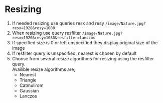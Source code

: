 # Resizing

1. If needed resizing use queries resx and resy `/image/Nature.jpg?resx=1920&resy=1080`
2. When resizing use query resfilter `/image/Nature.jpg?resx=1920&resy=1080&resfilter=lanczos`
3. If specified size is 0 or left unspecified they display original size of the image
4. If resfilter query is unspecified, nearest is chosen by default
5. Choose from several resize algorithms for resizing using the resfilter query.<br>
    Availible resize algorithms are,
    - Nearest
    - Triangle
    - Catmullrom
    - Gaussian
    - Lanczos